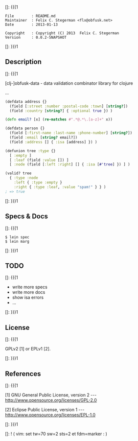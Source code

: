 []: {{{1

    File        : README.md
    Maintainer  : Felix C. Stegerman <flx@obfusk.net>
    Date        : 2013-01-13

    Copyright   : Copyright (C) 2013  Felix C. Stegerman
    Version     : 0.0.2-SNAPSHOT

[]: }}}1

## Description
[]: {{{1

  [clj-]obfusk-data - data validation combinator library for clojure

  ...

```clojure
(defdata address {}
  (field [:street :number :postal-code :town] [string?])
  (field :country [string?] { :optional true }) )

(defn email? [x] (re-matches #".*@.*\.[a-z]+" x))

(defdata person {}
  (field [:first-name :last-name :phone-number] [string?])
  (field :email [string? email?])
  (field :address [] { :isa [address] }) )

(defunion tree :type {}
  [ :empty ]
  [ :leaf (field :value []) ]
  [ :node (field [:left :right] [] { :isa [#'tree] }) ] )

(valid? tree
  { :type :node
    :left { :type :empty }
    :right { :type :leaf, :value "spam!" } } )
; => true
```

[]: }}}1

## Specs & Docs
[]: {{{1

    $ lein spec
    $ lein marg

[]: }}}1

## TODO
[]: {{{1

  * write more specs
  * write more docs
  * show isa errors
  * ...

[]: }}}1

## License
[]: {{{1

  GPLv2 [1] or EPLv1 [2].

[]: }}}1

## References
[]: {{{1

  [1] GNU General Public License, version 2
  --- http://www.opensource.org/licenses/GPL-2.0

  [2] Eclipse Public License, version 1
  --- http://www.opensource.org/licenses/EPL-1.0

[]: }}}1

[]: ! ( vim: set tw=70 sw=2 sts=2 et fdm=marker : )
